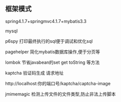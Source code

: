## 框架模式
spring4.1.7+springmvc4.1.7+mybatis3.3

mysql 

p6spy 打印最终执行的sql便于调试和优化sql

pagehelper 简化mybatis数据库操作,便于分页等

lombok 节省javabean的set get toString 等方法

kaptcha 验证码生成 请求地址

http://localhost:你的端口号/kaptcha/captcha-image

jmimemagic 检测上传文件的文件类型,防止非法上传脚本
